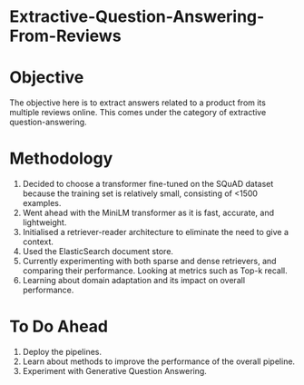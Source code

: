# Extractive-Question-Answering-From-Reviews

# Objective
The objective here is to extract answers related to a product from its multiple reviews online. This comes under the category of extractive question-answering.

# Methodology
1. Decided to choose a transformer fine-tuned on the SQuAD dataset because the training set is relatively small, consisting of <1500 examples.
2. Went ahead with the MiniLM transformer as it is fast, accurate, and lightweight.
3. Initialised a retriever-reader architecture to eliminate the need to give a context.
4. Used the ElasticSearch document store.
5. Currently experimenting with both sparse and dense retrievers, and comparing their performance. Looking at metrics such as Top-k recall.
6. Learning about domain adaptation and its impact on overall performance.

# To Do Ahead
1. Deploy the pipelines.
2. Learn about methods to improve the performance of the overall pipeline.
3. Experiment with Generative Question Answering.
